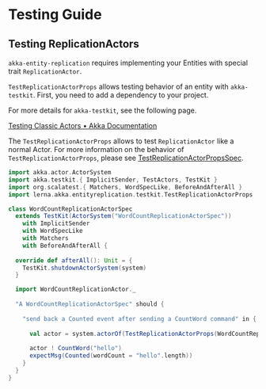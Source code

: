 # Testing Guide

## Testing ReplicationActors

`akka-entity-replication` requires implementing your Entities with special trait `ReplicationActor`.

`TestReplicationActorProps` allows testing behavior of an entity with `akka-testkit`.
First, you need to add a dependency to your project.

For more details for `akka-testkit`, see the following page.

[Testing Classic Actors • Akka Documentation](https://doc.akka.io/docs/akka/2.6/testing.html)

The `TestReplicationActorProps` allows to test `ReplicationActor` like a normal Actor.
For more information on the behavior of `TestReplicationActorProps`, please see [TestReplicationActorPropsSpec](/src/test/scala/lerna/akka/entityreplication/testkit/TestReplicationActorPropsSpec.scala).

```scala
import akka.actor.ActorSystem
import akka.testkit.{ ImplicitSender, TestActors, TestKit }
import org.scalatest.{ Matchers, WordSpecLike, BeforeAndAfterAll }
import lerna.akka.entityreplication.testkit.TestReplicationActorProps

class WordCountReplicationActorSpec 
  extends TestKit(ActorSystem("WordCountReplicationActorSpec")) 
    with ImplicitSender 
    with WordSpecLike 
    with Matchers 
    with BeforeAndAfterAll {
  
  override def afterAll(): Unit = {
    TestKit.shutdownActorSystem(system)
  }

  import WordCountReplicationActor._
  
  "A WordCountReplicationActorSpec" should {
    
    "send back a Counted event after sending a CountWord command" in {
      
      val actor = system.actorOf(TestReplicationActorProps(WordCountReplicationActor.props))
      
      actor ! CountWord("hello")
      expectMsg(Counted(wordCount = "hello".length))
    }
  }
}
```
